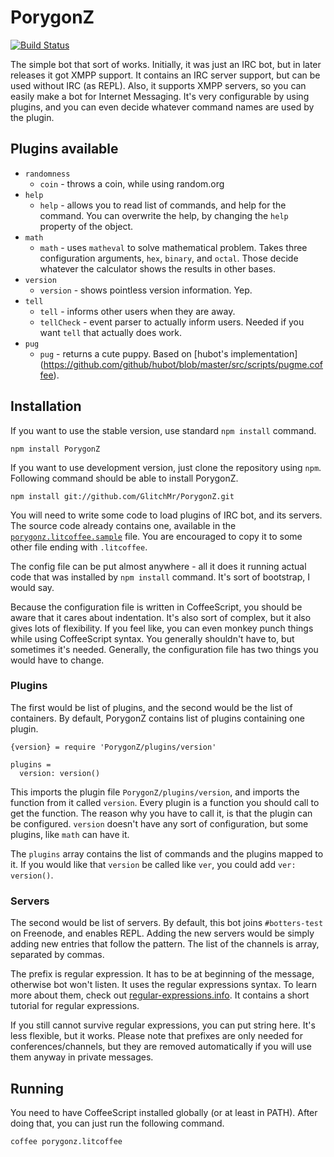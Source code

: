 PorygonZ
========

[![Build Status](https://travis-ci.org/GlitchMr/PorygonZ.png?branch=master)](https://travis-ci.org/GlitchMr/PorygonZ)

The simple bot that sort of works. Initially, it was just an IRC bot,
but in later releases it got XMPP support. It contains an IRC server
support, but can be used without IRC (as REPL). Also, it supports XMPP
servers, so you can easily make a bot for Internet Messaging. It's very
configurable by using plugins, and you can even decide whatever command
names are used by the plugin.

## Plugins available

* `randomness`
  * `coin` - throws a coin, while using random.org
* `help`
  * `help` - allows you to read list of commands, and help for the
    command. You can overwrite the help, by changing the `help`
    property of the object.
* `math`
  * `math` - uses `matheval` to solve mathematical problem. Takes three
    configuration arguments, `hex`, `binary`, and `octal`. Those decide
    whatever the calculator shows the results in other bases.
* `version`
  * `version` - shows pointless version information. Yep.
* `tell`
  * `tell` - informs other users when they are away.
  * `tellCheck` - event parser to actually inform users. Needed if you
    want `tell` that actually does work.
* `pug`
  * `pug` - returns a cute puppy. Based on [hubot's implementation]
    (https://github.com/github/hubot/blob/master/src/scripts/pugme.coffee).

## Installation

If you want to use the stable version, use standard `npm install`
command.

    npm install PorygonZ

If you want to use development version, just clone the repository using
`npm`. Following command should be able to install PorygonZ.

    npm install git://github.com/GlitchMr/PorygonZ.git

You will need to write some code to load plugins of IRC bot, and its
servers. The source code already contains one, available in the
[`porygonz.litcoffee.sample`](porygonz.litcoffee.sample) file. You are
encouraged to copy it to some other file ending with `.litcoffee`.

The config file can be put almost anywhere - all it does it running
actual code that was installed by `npm install` command. It's sort of
bootstrap, I would say.

Because the configuration file is written in CoffeeScript, you should
be aware that it cares about indentation. It's also sort of complex,
but it also gives lots of flexibility. If you feel like, you can even
monkey punch things while using CoffeeScript syntax. You generally
shouldn't have to, but sometimes it's needed. Generally, the
configuration file has two things you would have to change.

### Plugins

The first would be list of plugins, and the second would be
the list of containers. By default, PorygonZ contains list of plugins
containing one plugin.

    {version} = require 'PorygonZ/plugins/version'

    plugins =
      version: version()

This imports the plugin file `PorygonZ/plugins/version`, and imports
the function from it called `version`. Every plugin is a function you
should call to get the function. The reason why you have to call it,
is that the plugin can be configured. `version` doesn't have any sort
of configuration, but some plugins, like `math` can have it.

The `plugins` array contains the list of commands and the plugins
mapped to it. If you would like that `version` be called like `ver`,
you could add `ver: version()`.

### Servers

The second would be list of servers. By default, this bot joins
`#botters-test` on Freenode, and enables REPL. Adding the new servers
would be simply adding new entries that follow the pattern. The list
of the channels is array, separated by commas.

The prefix is regular expression. It has to be at beginning of the
message, otherwise bot won't listen. It uses the regular expressions
syntax. To learn more about them, check out
[regular-expressions.info](http://www.regular-expressions.info/).
It contains a short tutorial for regular expressions.

If you still cannot survive regular expressions, you can put string
here. It's less flexible, but it works. Please note that prefixes are
only needed for conferences/channels, but they are removed
automatically if you will use them anyway in private messages.

## Running

You need to have CoffeeScript installed globally (or at least in PATH).
After doing that, you can just run the following command.

    coffee porygonz.litcoffee

